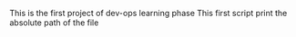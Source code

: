This is the first project of dev-ops learning phase
This first script print the absolute path of the file
